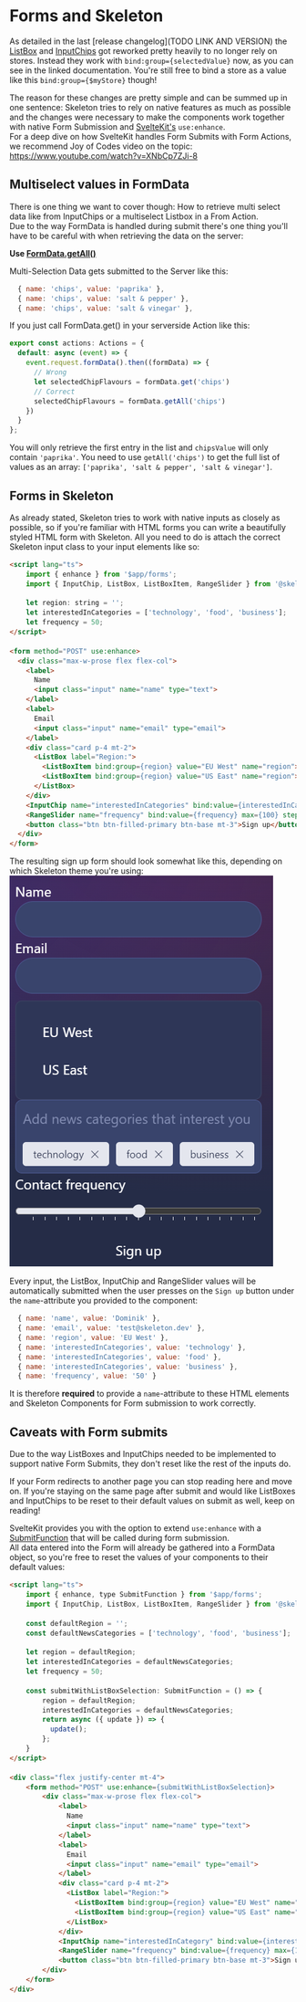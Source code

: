 # Forms and Skeleton
As detailed in the last [release changelog](TODO LINK AND VERSION) the [ListBox](https://dev.skeleton.dev/components/listboxes) and [InputChips](https://dev.skeleton.dev/components/input-chips) got reworked pretty heavily to no longer rely on stores. Instead they work with ``bind:group={selectedValue}`` now, as you can see in the linked documentation. You're still free to bind a store as a value like this ``bind:group={$myStore}`` though!

The reason for these changes are pretty simple and can be summed up in one sentence: Skeleton tries to rely on native features as much as possible and the changes were necessary to make the components work together with native Form Submission and [SvelteKit's](https://kit.svelte.dev/docs/form-actions#progressive-enhancement) ``use:enhance``.   
For a deep dive on how SvelteKit handles Form Submits with Form Actions, we recommend Joy of Codes video on the topic: https://www.youtube.com/watch?v=XNbCp7ZJi-8

## Multiselect values in FormData

There is one thing we want to cover though: How to retrieve multi select data like from InputChips or a multiselect Listbox in a From Action.   
Due to the way FormData is handled during submit there's one thing you'll have to be careful with when retrieving the data on the server:

**Use [FormData.getAll()](https://developer.mozilla.org/en-US/docs/Web/API/FormData/getAll)**

Multi-Selection Data gets submitted to the Server like this:
```js
  { name: 'chips', value: 'paprika' },
  { name: 'chips', value: 'salt & pepper' },
  { name: 'chips', value: 'salt & vinegar' },
```
If you just call FormData.get() in your serverside Action like this:
```ts
export const actions: Actions = {
  default: async (event) => {
    event.request.formData().then((formData) => {
      // Wrong
      let selectedChipFlavours = formData.get('chips')
      // Correct
      selectedChipFlavours = formData.getAll('chips')
    })
  }
};
```
You will only retrieve the first entry in the list and ``chipsValue`` will only contain ``'paprika'``. You need to use ``getAll('chips')`` to get the full list of values as an array: ``['paprika', 'salt & pepper', 'salt & vinegar']``.

## Forms in Skeleton
As already stated, Skeleton tries to work with native inputs as closely as possible, so if you're familiar with HTML forms you can write a beautifully styled HTML form with Skeleton.
All you need to do is attach the correct Skeleton input class to your input elements like so:
```html
<script lang="ts">
	import { enhance } from '$app/forms';
	import { InputChip, ListBox, ListBoxItem, RangeSlider } from '@skeletonlabs/skeleton';

	let region: string = '';
	let interestedInCategories = ['technology', 'food', 'business'];
	let frequency = 50;
</script>

<form method="POST" use:enhance>
  <div class="max-w-prose flex flex-col">
    <label>
      Name
      <input class="input" name="name" type="text">
    </label>
    <label>
      Email
      <input class="input" name="email" type="email">
    </label>
    <div class="card p-4 mt-2">
      <ListBox label="Region:">
        <ListBoxItem bind:group={region} value="EU West" name="region">EU West</ListBoxItem>
        <ListBoxItem bind:group={region} value="US East" name="region">US East</ListBoxItem>
      </ListBox>
    </div>
    <InputChip name="interestedInCategories" bind:value={interestedInCategories} placeholder="Add news categories that interest you"/>
    <RangeSlider name="frequency" bind:value={frequency} max={100} step={5} ticked>Contact frequency</RangeSlider>
    <button class="btn btn-filled-primary btn-base mt-3">Sign up</button>
  </div>
</form>
```
The resulting sign up form should look somewhat like this, depending on which Skeleton theme you're using:
![sigupForm](signupForm.png)

Every input, the ListBox, InputChip and RangeSlider values will be automatically submitted when the user presses on the ``Sign up`` button under the ``name``-attribute you provided to the component:
```js
  { name: 'name', value: 'Dominik' },
  { name: 'email', value: 'test@skeleton.dev' },
  { name: 'region', value: 'EU West' },
  { name: 'interestedInCategories', value: 'technology' },
  { name: 'interestedInCategories', value: 'food' },
  { name: 'interestedInCategories', value: 'business' },
  { name: 'frequency', value: '50' }
```
It is therefore **required** to provide a ``name``-attribute to these HTML elements and Skeleton Components for Form submission to work correctly.

## Caveats with Form submits
Due to the way ListBoxes and InputChips needed to be implemented to support native Form Submits, they don't reset like the rest of the inputs do.

If your Form redirects to another page you can stop reading here and move on. If you're staying on the same page after submit and would like ListBoxes and InputChips to be reset to their default values on submit as well, keep on reading!

SvelteKit provides you with the option to extend ``use:enhance`` with a [SubmitFunction](https://kit.svelte.dev/docs/types#public-types-submitfunction) that will be called during form submission.   
All data entered into the Form will already be gathered into a FormData object, so you're free to reset the values of your components to their default values:
```html
<script lang="ts">
	import { enhance, type SubmitFunction } from '$app/forms';
	import { InputChip, ListBox, ListBoxItem, RangeSlider } from '@skeletonlabs/skeleton';

	const defaultRegion = '';
	const defaultNewsCategories = ['technology', 'food', 'business'];

	let region = defaultRegion;
	let interestedInCategories = defaultNewsCategories;
	let frequency = 50;

	const submitWithListBoxSelection: SubmitFunction = () => {
		region = defaultRegion;
		interestedInCategories = defaultNewsCategories;
		return async ({ update }) => {
		  update();
		};
	}
</script>

<div class="flex justify-center mt-4">
	<form method="POST" use:enhance={submitWithListBoxSelection}>
		<div class="max-w-prose flex flex-col">
			<label>
			  Name
			  <input class="input" name="name" type="text">
			</label>
			<label>
			  Email
			  <input class="input" name="email" type="email">
			</label>
			<div class="card p-4 mt-2">
			  <ListBox label="Region:">
				<ListBoxItem bind:group={region} value="EU West" name="region">EU West</ListBoxItem>
				<ListBoxItem bind:group={region} value="US East" name="region">US East</ListBoxItem>
			  </ListBox>
			</div>
			<InputChip name="interestedInCategory" bind:value={interestedInCategories} placeholder="Add news categories that interest you"/>
			<RangeSlider name="frequency" bind:value={frequency} max={100} step={5} ticked>Contact frequency</RangeSlider>
			<button class="btn btn-filled-primary btn-base mt-3">Sign up</button>
		</div>
	</form>
</div>

```